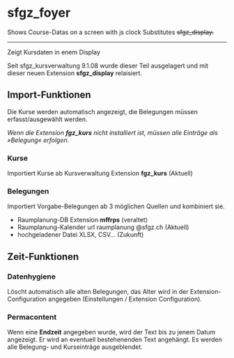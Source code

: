 # sfgz_foyer
Shows Course-Datas on a screen with js clock
Substitutes ~~sfgz_display.~~

----


Zeigt Kursdaten in enem Display

Seit sfgz_kursverwaltung 9.1.08 wurde dieser Teil ausgelagert und mit dieser neuen Extension **sfgz_display** relaisiert.

## Import-Funktionen
Die Kurse werden automatisch angezeigt, die Belegungen müssen erfasst/ausgewählt werden.

*Wenn die Extension **fgz_kurs** nicht installiert ist, müssen alle Einträge als »Belegung« erfolgen.*

### Kurse
Importiert Kurse ab Kursverwaltung Extension **fgz_kurs** (Aktuell)
### Belegungen
Importiert Vorgabe-Belegungen ab 3 möglichen Quellen und kombiniert sie.
- Raumplanung-DB Extension **mffrps** (veraltet)
- Raumplanung-Kalender url raumplanung @sfgz.ch (Aktuell)
- hochgeladener Datei XLSX, CSV... (Zukunft)


## Zeit-Funktionen

### Datenhygiene
Löscht automatisch alle alten Belegungen, das Alter wird in der Extension-Configuration angegeben (Einstellungen / Extension Configuration).

### Permacontent
Wenn eine **Endzeit** angegeben wurde, wird der Text bis zu jenem Datum angezeigt. Er wird an eventuell bestehenenden Text angehängt. Es werden alle Belegung- und Kurseinträge ausgeblendet.


